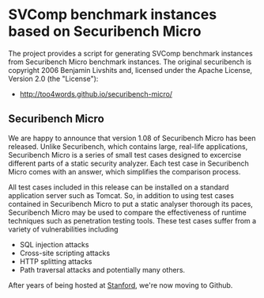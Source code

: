 <!--
This file is part of the SV-Benchmarks collection of verification tasks:
https://github.com/sosy-lab/sv-benchmarks

SPDX-FileCopyrightText: 2021 The SV-Benchmarks Community

SPDX-License-Identifier: Apache-2.0
-->

# SVComp benchmark instances based on Securibench Micro

The project provides a script for generating SVComp benchmark instances
from Securibench Micro benchmark instances.
The original securibench is copyright 2006 Benjamin Livshits
and, licensed under the Apache License, Version 2.0 (the "License"):

- http://too4words.github.io/securibench-micro/

## Securibench Micro

We are happy to announce that version 1.08 of Securibench Micro has been released. Unlike Securibench, which contains large, real-life applications, Securibench Micro is a series of small test cases designed to excercise different parts of a static security analyzer. Each test case in Securibench Micro comes with an answer, which simplifies the comparison process.

All test cases included in this release can be installed on a standard application server such as Tomcat. So, in addition to using test cases contained in Securibench Micro to put a static analyser thorough its paces, Securibench Micro may be used to compare the effectiveness of runtime techniques such as penetration testing tools.
These test cases suffer from a variety of vulnerabilities including

* SQL injection attacks
* Cross-site scripting attacks
* HTTP splitting attacks
* Path traversal attacks
and potentially many others.

After years of being hosted at <a href='http://suif.stanford.edu/~livshits/work/securibench-micro/'>Stanford</a>, we're now moving to Github.
